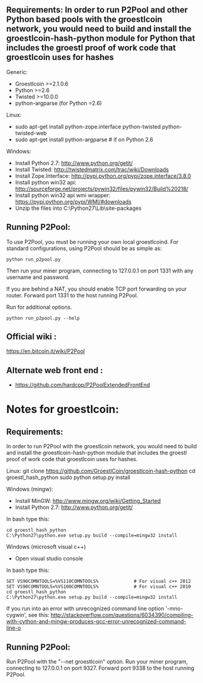 Requirements:
In order to run P2Pool and other Python based pools with the groestlcoin network, you would need to build and install the groestlcoin-hash-python module for Python that includes the groestl proof of work code that groestlcoin uses for hashes
-------------------------
Generic:
* Groestlcoin >=2.1.0.6
* Python >=2.6
* Twisted >=10.0.0
* python-argparse (for Python =2.6)

Linux:
* sudo apt-get install python-zope.interface python-twisted python-twisted-web
* sudo apt-get install python-argparse # if on Python 2.6

Windows:
* Install Python 2.7: http://www.python.org/getit/
* Install Twisted: http://twistedmatrix.com/trac/wiki/Downloads
* Install Zope.Interface: http://pypi.python.org/pypi/zope.interface/3.8.0
* Install python win32 api: http://sourceforge.net/projects/pywin32/files/pywin32/Build%20218/
* Install python win32 api wmi wrapper: https://pypi.python.org/pypi/WMI/#downloads
* Unzip the files into C:\Python27\Lib\site-packages

Running P2Pool:
-------------------------
To use P2Pool, you must be running your own local groestlcoind. For standard
configurations, using P2Pool should be as simple as:

    python run_p2pool.py

Then run your miner program, connecting to 127.0.0.1 on port 1331 with any
username and password.

If you are behind a NAT, you should enable TCP port forwarding on your
router. Forward port 1331 to the host running P2Pool.

Run for additional options.

    python run_p2pool.py --help

Official wiki :
-------------------------
https://en.bitcoin.it/wiki/P2Pool

Alternate web front end :
-------------------------
* https://github.com/hardcpp/P2PoolExtendedFrontEnd

Notes for groestlcoin:
=========================
Requirements:
-------------------------
In order to run P2Pool with the groestlcoin network, you would need to build and install the
groestlcoin-hash-python module that includes the groestl proof of work code that groestlcoin uses for hashes.

Linux:
    git clone https://github.com/GroestlCoin/groestlcoin-hash-python
    cd groestl_hash_python
    sudo python setup.py install

Windows (mingw):
* Install MinGW: http://www.mingw.org/wiki/Getting_Started
* Install Python 2.7: http://www.python.org/getit/

In bash type this:

    cd groestl_hash_python
    C:\Python27\python.exe setup.py build --compile=mingw32 install

Windows (microsoft visual c++)
* Open visual studio console

In bash type this:

    SET VS90COMNTOOLS=%VS110COMNTOOLS%	           # For visual c++ 2012
    SET VS90COMNTOOLS=%VS100COMNTOOLS%             # For visual c++ 2010
    cd groestl_hash_python
    C:\Python27\python.exe setup.py build --compile=mingw32 install
	
If you run into an error with unrecognized command line option '-mno-cygwin', see this:
http://stackoverflow.com/questions/6034390/compiling-with-cython-and-mingw-produces-gcc-error-unrecognized-command-line-o

Running P2Pool:
-------------------------
Run P2Pool with the "--net groestlcoin" option.
Run your miner program, connecting to 127.0.0.1 on port 9327.
Forward port 9338 to the host running P2Pool.

